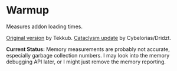 Warmup
======

Measures addon loading times.

[Original version](http://www.wowinterface.com/downloads/info4939) by Tekkub. [Cataclysm update](http://www.wowinterface.com/downloads/info20969) by Cybelorias/Dridzt.

**Current Status:** Memory measurements are probably not accurate, especially garbage collection numbers. I may look into the memory debugging API later, or I might just remove the memory reporting.
